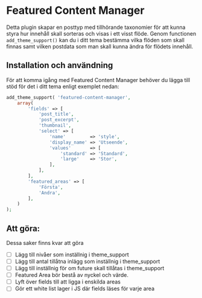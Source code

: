 # Featured Content Manager

Detta plugin skapar en posttyp med tillhörande taxonomier för att kunna styra hur innehåll skall sorteras och visas i ett visst flöde. Genom functionen ```add_theme_support()``` kan du i ditt tema bestämma vilka flöden som skall finnas samt vilken postdata som man skall kunna ändra för flödets innehåll.

## Installation och användning

För att komma igång med Featured Content Manager behöver du lägga till stöd för det i ditt tema enligt exemplet nedan:

```php
add_theme_support( 'featured-content-manager',
	array(
		'fields' => [
			'post_title',
			'post_excerpt',
			'thumbnail',
			'select' => [
				'name'         => 'style',
				'display_name' => 'Utseende',
				'values'       => [
					'standard' => 'Standard',
					'large'    => 'Stor',
				],
			],
		],
		'featured_areas' => [
			'Första',
			'Andra',
		],
	)
);
```

## Att göra:

Dessa saker finns kvar att göra

* ☐ Lägg till nivåer som inställnig i theme_support
* ☐ Lägg till antal tillåtna inlägg som inställnig i theme_support
* ☐ Lägg till inställnig för om future skall tillåtas i theme_support
* ☐ Featured Area bör bestå av nyckel och värde.
* ☐ Lyft över fields till att ligga i enskilda areas
* ☐ Gör ett white list lager i JS där fields läses för varje area
